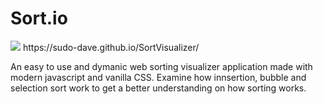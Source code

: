 # Sort.io
<img src="Demo.gif">
https://sudo-dave.github.io/SortVisualizer/

An easy to use and dymanic web sorting visualizer application made with modern javascript and vanilla CSS. Examine how innsertion, bubble and selection sort work to get a better understanding on how sorting works. 
